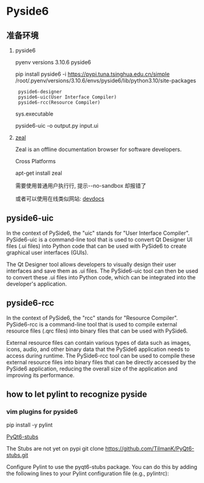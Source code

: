 # Pyside6

## 准备环境

1. pyside6

    pyenv versions 3.10.6 pyside6

    pip install pyside6 -i https://pypi.tuna.tsinghua.edu.cn/simple
        /root/.pyenv/versions/3.10.6/envs/pyside6/lib/python3.10/site-packages

        pyside6-designer
        pyside6-uic(User Interface Compiler)
        pyside6-rcc(Resource Compiler)

    sys.executable

    pyside6-uic -o output.py input.ui

2. [zeal](https://zealdocs.org/)

    Zeal is an offline documentation browser for software developers.

    Cross Platforms

    apt-get install zeal

    需要使用普通用户执行行, 提示--no-sandbox 却报错了

    或者可以使用在线类似网站: [devdocs](https://devdocs.io/)


## pyside6-uic

In the context of PySide6, the "uic" stands for "User Interface Compiler".
PySide6-uic is a command-line tool that is used to convert Qt Designer UI files
(.ui files) into Python code that can be used with PySide6 to create graphical
user interfaces (GUIs).

The Qt Designer tool allows developers to visually design their user interfaces
and save them as .ui files. The PySide6-uic tool can then be used to convert
these .ui files into Python code, which can be integrated into the developer's
application.

## pyside6-rcc

In the context of PySide6, the "rcc" stands for "Resource Compiler".
PySide6-rcc is a command-line tool that is used to compile external resource
files (.qrc files) into binary files that can be used with PySide6.

External resource files can contain various types of data such as images, icons,
audio, and other binary data that the PySide6 application needs to access
during runtime. The PySide6-rcc tool can be used to compile these external
resource files into binary files that can be directly accessed by the PySide6
application, reducing the overall size of the application and improving its
performance.


## how to let pylint to recognize pyside

### vim plugins for pyside6

pip install -y pylint

[PyQt6-stubs](https://github.com/python-qt-tools/PyQt6-stubs)

The Stubs are not yet on pypi
    git clone https://github.com/TilmanK/PyQt6-stubs.git

Configure Pylint to use the pyqt6-stubs package. You can do this by adding the
following lines to your Pylint configuration file (e.g., pylintrc):

